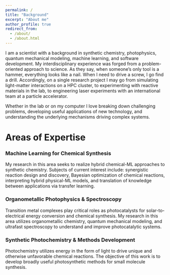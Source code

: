 ```yaml
---
permalink: /
title: "Background"
excerpt: "About me"
author_profile: true
redirect_from: 
  - /about/
  - /about.html
---
```


I am a scientist with a background in synthetic chemistry, photophysics, quantum mechanical modeling, machine learning, and software development. My interdisciplinary experience was forged from a problem-oriented approach to science. As they say, when someone’s only tool is a hammer, everything looks like a nail. When I need to drive a screw, I go find a drill. Accordingly, on a single research project I may go from simulating light-matter interactions on a HPC cluster, to experimenting with reactive materials in the lab, to engineering laser experiments with an international team at a particle accelerator.

Whether in the lab or on my computer I love breaking down challenging problems, developing useful applications of new technology, and understanding the underlying mechanisms driving complex systems. 

Areas of Expertise
======
### Machine Learning for Chemical Synthesis
My research in this area seeks to realize hybrid chemical-ML approaches to synthetic chemistry. Subjects of current interest include: synergistic reaction design and discovery, Bayesian optimization of chemical reactions, interpreting hybrid physical-ML models, and translation of knowledge between applications via transfer learning.

### Organometallic Photophysics & Spectroscopy
Transition metal complexes play critical roles as photocatalysts for solar-to-electrical energy conversion and chemical synthesis. My research in this area utilizes organometallic chemistry, quantum mechanical modeling, and ultrafast spectroscopy to understand and improve photocatalytic systems.

### Synthetic Photochemistry & Methods Development
Photochemistry utilizes energy in the form of light to drive unique and otherwise unfavorable chemical reactions. The objective of this work is to develop broadly useful photosynthetic methods for small molecule synthesis.
